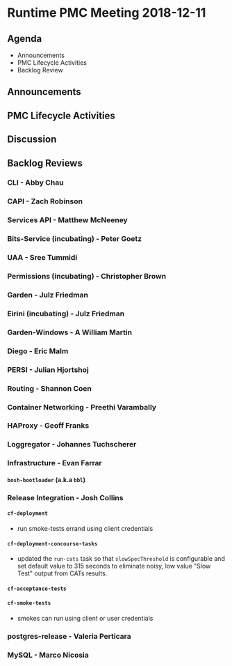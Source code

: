 # Runtime PMC Meeting 2018-12-11

## Agenda

* Announcements
* PMC Lifecycle Activities
* Backlog Review


## Announcements


## PMC Lifecycle Activities


## Discussion


## Backlog Reviews

### CLI - Abby Chau


### CAPI - Zach Robinson


### Services API - Matthew McNeeney


### Bits-Service (incubating) - Peter Goetz


### UAA - Sree Tummidi


### Permissions (incubating) - Christopher Brown


### Garden - Julz Friedman


### Eirini (incubating) - Julz Friedman


### Garden-Windows - A William Martin


### Diego - Eric Malm


### PERSI - Julian Hjortshoj


### Routing - Shannon Coen


### Container Networking - Preethi Varambally


### HAProxy - Geoff Franks


### Loggregator - Johannes Tuchscherer


### Infrastructure - Evan Farrar

#### `bosh-bootloader` (a.k.a `bbl`)


### Release Integration - Josh Collins

#### `cf-deployment`
- run smoke-tests errand using client credentials


#### `cf-deployment-concourse-tasks`
- updated the `run-cats` task so that `slowSpecThreshold` is configurable and set default value to 315 seconds to eliminate noisy, low value "Slow Test" output from CATs results.


#### `cf-acceptance-tests`


#### `cf-smoke-tests`
- smokes can run using client or user credentials


### postgres-release - Valeria Perticara


### MySQL - Marco Nicosia
